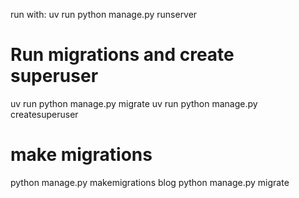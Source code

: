 run with:
uv run python manage.py runserver

# Run migrations and create superuser
uv run python manage.py migrate
uv run python manage.py createsuperuser

# make migrations
python manage.py makemigrations blog
python manage.py migrate